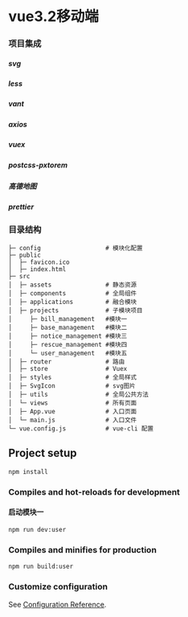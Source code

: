 # vue3.2移动端

### 项目集成
##### svg
##### less
##### vant
##### axios
##### vuex
##### postcss-pxtorem
##### 高德地图
##### prettier



### 目录结构

```
├─ config                  # 模块化配置
├─ public
│  ├─ favicon.ico
│  ├─ index.html
├─ src
│  ├─ assets               # 静态资源
│  ├─ components           # 全局组件
│  ├─ applications         # 融合模块
│  ├─ projects             # 子模块项目
│     ├─ bill_management   #模块一
│     ├─ base_management   #模块二
│     ├─ notice_management #模块三
│     ├─ rescue_management #模块四
│     └─ user_management   #模块五
│  ├─ router               # 路由
│  ├─ store                # Vuex
│  ├─ styles               # 全局样式
│  ├─ SvgIcon              # svg图片
│  ├─ utils                # 全局公共方法
│  └─ views                # 所有页面
│  ├─ App.vue              # 入口页面
│  └─ main.js              # 入口文件
└─ vue.config.js           # vue-cli 配置

```

## Project setup
```
npm install
```

### Compiles and hot-reloads for development
#### 启动模块一
```
npm run dev:user 
```

### Compiles and minifies for production
```
npm run build:user
```

### Customize configuration
See [Configuration Reference](https://cli.vuejs.org/config/).
